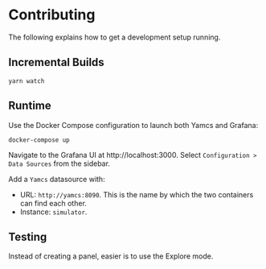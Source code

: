 # Contributing

The following explains how to get a development setup running.

## Incremental Builds

    yarn watch


## Runtime

Use the Docker Compose configuration to launch both Yamcs and Grafana:

    docker-compose up

Navigate to the Grafana UI at http://localhost:3000. Select `Configuration > Data Sources` from the sidebar.

Add a `Yamcs` datasource with:

* URL: `http://yamcs:8090`. This is the name by which the two containers can find each other.
* Instance: `simulator`.


## Testing

Instead of creating a panel, easier is to use the Explore mode.
